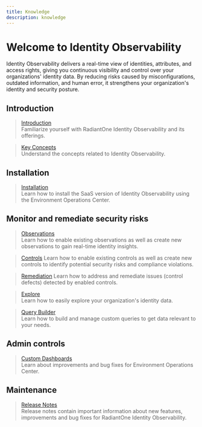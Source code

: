 ```yaml
---
title: Knowledge
description: knowledge
---
```


# Welcome to Identity Observability 

Identity Observability delivers a real-time view of identities, attributes, and access rights, giving you continuous visibility and control over your organizations' identity data. By reducing risks caused by misconfigurations, outdated information, and human error, it strengthens your organization's identity and security posture. 


## Introduction

<section>

  > [Introduction](introduction/overview)  
  > Familiarize yourself with RadiantOne Identity Observability and its offerings. 

  > [Key Concepts](introduction/key-concepts)  
  > Understand the concepts related to Identity Observability.

</section>

## Installation 

<section>
  
  > [Installation](installation/installation-steps)  
  > Learn how to install the SaaS version of Identity Observability using the Environment Operations Center.

</section>

## Monitor and remediate security risks

<section>

  > [Observations](observations/creating-observations)  
  > Learn how to enable existing observations as well as create new observations to gain real-time identity insights.

  > [Controls](controls/creating-controls)
  > Learn how to enable existing controls as well as create new controls to identify potential   security risks and compliance violations.

  > [Remediation](remediation/overview)
  > Learn how to address and remediate issues (control defects) detected by enabled controls.

  > [Explore](explore/overview)  
  > Learn how to easily explore your organization's identity data. 

  > [Query Builder](query-builder/overview)  
  > Learn how to build and manage custom queries to get data relevant to your needs.

</section>

## Admin controls

<section>

  > [Custom Dashboards](admin-controls/manage-dashboards/create-a-dashboard)  
  > Learn about improvements and bug fixes for Environment Operations Center. 

</section>


## Maintenance 

<section>

  > [Release Notes](maintenance/release-notes/release-notes)  
  > Release notes contain important information about new features, improvements and bug fixes for RadiantOne Identity Observability.

</section>
